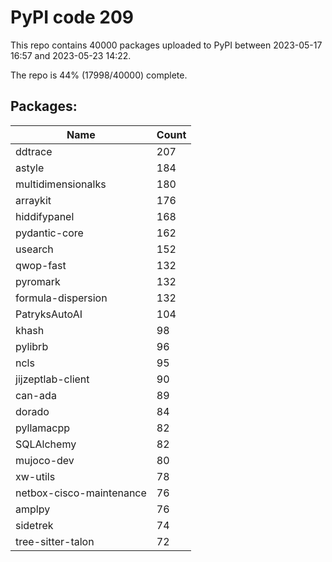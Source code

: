 # PyPI code 209

This repo contains 40000 packages uploaded to PyPI between 
2023-05-17 16:57 and 2023-05-23 14:22.

The repo is 44% (17998/40000) complete.

## Packages:

| Name  | Count |
| ----- | ----- |
| ddtrace | 207 |
| astyle | 184 |
| multidimensionalks | 180 |
| arraykit | 176 |
| hiddifypanel | 168 |
| pydantic-core | 162 |
| usearch | 152 |
| qwop-fast | 132 |
| pyromark | 132 |
| formula-dispersion | 132 |
| PatryksAutoAI | 104 |
| khash | 98 |
| pylibrb | 96 |
| ncls | 95 |
| jijzeptlab-client | 90 |
| can-ada | 89 |
| dorado | 84 |
| pyllamacpp | 82 |
| SQLAlchemy | 82 |
| mujoco-dev | 80 |
| xw-utils | 78 |
| netbox-cisco-maintenance | 76 |
| amplpy | 76 |
| sidetrek | 74 |
| tree-sitter-talon | 72 |


